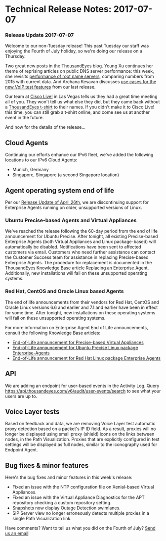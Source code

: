 # Technical Release Notes: 2017-07-07

### Release Update 2017-07-07

Welcome to our non-Tuesday release!  This past Tuesday our staff was enjoying the Fourth of July holiday, so we're doing our release on a Thursday.

Two great new posts in the ThousandEyes blog. Young Xu continues her theme of reprising articles on public DNS server performance: this week, she revisits [performance of root name servers](https://blog.thousandeyes.com/2017-update-comparing-root-server-performance-globally/), comparing numbers from 2015 with current data. And Archana Kesavan discusses [use cases for the new VoIP test features](https://blog.thousandeyes.com/complete-voip-visibility-sip-rtp/) from our last release.

Our team at [Cisco Live!](https://www.ciscolive.com/us.html) in Las Vegas tells us they had a great time meeting all of you.  They won't tell us what else they did, but they came back without a [ThousandEyes t-shirt](https://www.thousandeyes.com/tshirt) to their names.  If you didn't make it to Cisco Live! this time, you can still grab a t-shirt online, and come see us at another event in the future.

And now for the details of the release...

## Cloud Agents

 Continuing our efforts enhance our IPv6 fleet, we've added the following locations to our IPv6 Cloud Agents:

* Munich, Germany
* Singapore, Singapore \(a second Singapore location\)

## Agent operating system end of life

Per our [Release Update of April 26th](https://success.thousandeyes.com/PublicArticlePage?articleIdParam=kA044000000CoAXCA0), we are discontinuing support for Enterprise Agents running on older, unsupported versions of Linux.

### Ubuntu Precise-based Agents and Virtual Appliances

We've reached the release following the 60-day period from the end of life announcement for Ubuntu Precise. After tonight, all existing Precise-based Enterprise Agents \(both Virtual Appliances and Linux package-based\) will automatically be disabled. Notifications have been sent to affected customers via email. Customers who need further assistance can contact the Customer Success team for assistance in replacing Precise-based Enterprise Agents. The procedure for replacement is documented in the ThousandEyes Knowledge Base article [Replacing an Enterprise Agent](https://success.thousandeyes.com/PublicArticlePage?articleIdParam=kA044000000CnYJCA0).  Additionally, new installations will fail on these unsupported operating systems.

### Red Hat, CentOS and Oracle Linux based Agents

The end of life announcements from their vendors for Red Hat, CentOS and Oracle Linux versions 6.6 and earlier and 7.1 and earlier have been in effect for some time.  After tonight, new installations on these operating systems will fail on these unsupported operating systems.

For more information on Enterprise Agent End of Life announcements, consult the following Knowledge Base articles:

* [End-of-Life announcement for Precise-based Virtual Appliances](https://success.thousandeyes.com/PublicArticlePage?articleIdParam=kA044000000CnyqCAC)
* [End-of-Life announcement for Ubuntu Precise Linux package Enterprise-Agents](https://success.thousandeyes.com/PublicArticlePage?articleIdParam=kA044000000LB1rCAG)
* [End-of-Life announcement for Red Hat Linux package Enterprise Agents](https://success.thousandeyes.com/PublicArticlePage?articleIdParam=kA044000000CoB6CAK)

## API

We are adding an endpoint for user-based events in the Activity Log. Query https://api.thousandeyes.com/v6/audit/user-events/search to see what your users are up to.

## Voice Layer tests

Based on feedback and data, we are removing Voice Layer test automatic proxy detection based on a packet's IP ID field.  As a result, proxies will no longer be displayed using small proxy \(shield\) icons on the links between nodes, in the Path Visualization.  Proxies that are explicitly configured in test settings will be displayed as full nodes, similar to the iconography used for Endpoint Agent.

## Bug fixes & minor features

 Here's the bug fixes and minor features in this week's release:

* Fixed an issue with the NTP configuration file on Xenial-based Virtual Appliances.
* Fixed an issue with the Virtual Appliance Diagnostics for the APT repository checking a custom repository setting.
* Snapshots now display Outage Detection swimlanes.
* SIP Server view no longer erroneously detects multiple proxies in a single Path Visualization link.

  
Have comments? Want to tell us what you did on the Fourth of July? [Send us an email](mailto:support@thousandeyes.com?subject=2017-07-07+Release+Update)!

